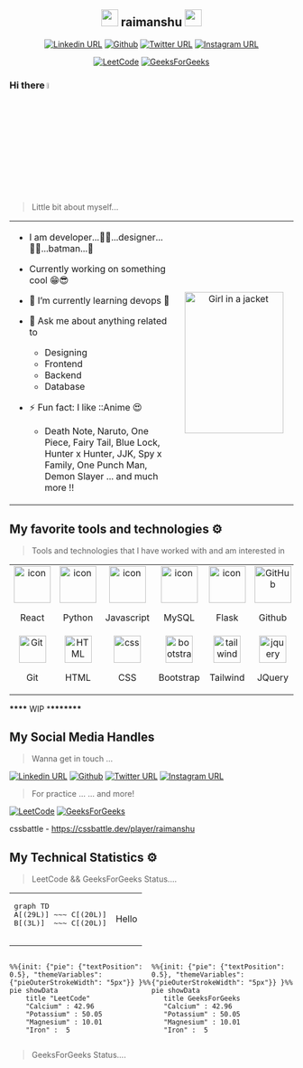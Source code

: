 <!-- ### Hi there 👋



**raimanshu/raimanshu** is a ✨ _special_ ✨ repository because its `README.md` (this file) appears on your GitHub profile.

Here are some ideas to get you started:

- 🔭 I’m currently working on ...
- 🌱 I’m currently learning ...
- 👯 I’m looking to collaborate on ...
- 🤔 I’m looking for help with ...
- 💬 Ask me about ...
- 📫 How to reach me: ...
- 😄 Pronouns: ...
- ⚡ Fun fact: ... -->

  <!--  https://user-images.githubusercontent.com/25181517/121401671-49102800-c959-11eb-9f6f-74d49a5e1774.png
   

  https://user-images.githubusercontent.com/25181517/183568594-85e280a7-0d7e-4d1a-9028-c8c2209e073c.png -->

  <!-- HELP ::: https://github.com/rzashakeri/beautify-github-profile?tab=readme-ov-file -->

  <!-- ## Profile Activity Generator  -->
  <!-- ## Spotify Github Profile -->

<!-- ```mermaid
%%{init: {"pie": {"textPosition": 0.5}, "themeVariables": {"pieOuterStrokeWidth": "5px"}} }%%
pie showData
    title Key elements in Product X
    "Calcium" : 42.96
    "Potassium" : 50.05
    "Magnesium" : 10.01
    "Iron" :  5

 ``` -->

<!-- | Tables        | Are           | Cool  |
| ------------- |:-------------:| -----:|
| col 3 is      | right-aligned | $1600 |
| col 2 is      | centered      |   $12 |
| zebra stripes | are neat      |    $1 | -->

<div align="center"> 
<!-- 😄😏😎 -->

<span style="vertical-align:middle;">

## <img src="./left.webp" width="30px"> **raimanshu** <img src="./right.webp" width="30px">

</span>
 </div>
 <div align="center">

[![Linkedin URL](https://img.shields.io/badge/LinkedIn-blue?style=flat&logo=linkedin&logoColor=white)](https://linkedin.com/in/himanshu-rai-377306128)
[![Github](https://img.shields.io/badge/GitHub-100000?style=flat&logo=github&logoColor=white)](https://github.com/raimanshu/raimanshu)
[![Twitter URL](https://img.shields.io/twitter/url/https/twitter.com/raimanshu96.svg?style=social&label=Follow%20%40raimanshu96)](https://twitter.com/raimanshu96)
[![Instagram URL](https://img.shields.io/badge/Instagram-%23E4405F.svg?style=flat&logo=Instagram&logoColor=white)](https://instagram.com/in/kiranshu.yaduvanshi)

 </div>
 <div align="center">

[![LeetCode](https://img.shields.io/badge/LeetCode-000000?style=flat&logo=LeetCode&logoColor=#d16c06)](https://leetcode.com/raimanshu/)
[![GeeksForGeeks](https://img.shields.io/badge/GeeksforGeeks-gray?style=flat&logo=geeksforgeeks&logoColor=35914c)](https://auth.geeksforgeeks.org/user/raimanshu)

 </div>

<!-- ## About Me -->

### Hi there <a href="https://www.gautamkrishnar.com/"><img src="https://media.giphy.com/media/hvRJCLFzcasrR4ia7z/giphy.gif" width="5%"></a>

> Little bit about myself...

<table width="100%" >

 <tr>
    <td width="50%"><div>

- I am developer...👨‍💻...designer...👨‍🎨...batman...🦇
- Currently working on something cool 😁😎
- 🌱 I’m currently learning devops 🤯
- 💬 Ask me about anything related to
  - Designing
  - Frontend
  - Backend
  - Database
- ⚡ Fun fact: I like ::Anime 😍

  - Death Note, Naruto, One Piece, Fairy Tail, Blue Lock, Hunter x Hunter, JJK, Spy x Family, One Punch Man, Demon Slayer ... and much more !!

     </div></td>
      <td align="center" width="25%"  style="border:none;"><div> <img src="./obito.jpg" alt="Girl in a jacket" width="175" height="250"> </div></td>
   </tr>
  </table>

## My favorite tools and technologies ⚙️

> Tools and technologies that I have worked with and am interested in

<table>
  <tr>
     <td  align="center">
        <img src="https://techstack-generator.vercel.app/react-icon.svg" alt="icon" width="65" height="65" />
      <br>
      <p> React </p>
    </td>
     <td  align="center" >
      <a href="#macropower-tech">
        <img src="https://techstack-generator.vercel.app/python-icon.svg" alt="icon" width="65" height="65" />
      </a>
      <br>
         <p align="center"> Python </p>
    </td>
     <td  align="center"  >
        <img src="https://techstack-generator.vercel.app/js-icon.svg" alt="icon" width="65" height="65" />
      <br>
         <p align="center"> Javascript </p>
    </td>
     <td  align="center"  >
        <img src="https://techstack-generator.vercel.app/mysql-icon.svg" alt="icon" width="65" height="65" />
      <br>
         <p align="center"> MySQL </p>
    </td>
        <td  align="center"  >
        <img src="https://user-images.githubusercontent.com/25181517/183423775-2276e25d-d43d-4e58-890b-edbc88e915f7.png" alt="icon" width="65" height="65" />
      <br>
         <p align="center"> Flask </p>
    </td>
        <td  align="center"  >
        <img src="https://techstack-generator.vercel.app/github-icon.svg" width="65" height="65" alt="GitHub" />
      <br>
         <p align="center"> Github </p>
    </td>
           <td  align="center"  >
        <img src="https://user-images.githubusercontent.com/25181517/183890595-779a7e64-3f43-4634-bad2-eceef4e80268.png" width="65" height="65" alt="Rest API" />
      <br>
         <p align="center"> Angular </p>
    </td>
           <td  align="center"  >
        <img src="https://user-images.githubusercontent.com/25181517/183890598-19a0ac2d-e88a-4005-a8df-1ee36782fde1.png" width="65" height="65" alt="Rest API" />
      <br>
         <p align="center"> Typescript </p>
    </td>
  <tr>
     <td  align="center"  >
        <img src="https://skillicons.dev/icons?i=git" width="48" height="48" alt="Git" />
      <br>
         <p align="center"> Git </p>
    </td>
     <td  align="center"   >
        <img src="https://skillicons.dev/icons?i=html" width="48" height="48" alt="HTML" />
      <br>
         <p align="center"> HTML </p>
    </td>
     <td  align="center"  >
        <img src="https://skillicons.dev/icons?i=css" width="48" height="48" alt="css" />
      <br>
         <p align="center"> CSS </p>
    </td>
     <td  align="center"   >
        <img src="https://skillicons.dev/icons?i=bootstrap" width="48" height="48" alt="bootstrap" />
      <br>
         <p align="center"> Bootstrap </p>
    </td>
     <td  align="center"  >
        <img src="https://skillicons.dev/icons?i=tailwind" width="48" height="48" alt="tailwind" />
      <br>
         <p align="center"> Tailwind </p>
    </td>
         <td  align="center"  >
        <img src="https://skillicons.dev/icons?i=jquery" width="48" height="48" alt="jquery" />
      <br>
         <p align="center"> JQuery </p>
    </td>
         <td  align="center"  >
        <img src="https://skillicons.dev/icons?i=postman" width="48" height="48" alt="Postman" />
      <br>
         <p align="center"> Postman </p>
    </td>
             <td  align="center" >
        <img src="https://skillicons.dev/icons?i=linux" width="48" height="48" alt="Linux" />
      <br>
         <p align="center"> Linux </p>
    </td>
  </tr>
 <tr>
 </tr>
</table>

**\*\*\*\*** WIP \***\*\*\*\*\*\*\***

## My Social Media Handles

> Wanna get in touch ...

[![Linkedin URL](https://img.shields.io/badge/LinkedIn-blue?style=flat&logo=linkedin&logoColor=white)](https://linkedin.com/in/himanshu-rai-377306128)
[![Github](https://img.shields.io/badge/GitHub-100000?style=flat&logo=github&logoColor=white)](https://github.com/raimanshu/raimanshu)
[![Twitter URL](https://img.shields.io/twitter/url/https/twitter.com/raimanshu96.svg?style=social&label=Follow%20%40raimanshu96)](https://twitter.com/raimanshu96)
[![Instagram URL](https://img.shields.io/badge/Instagram-%23E4405F.svg?style=flat&logo=Instagram&logoColor=white)](https://instagram.com/in/kiranshu.yaduvanshi)

> For practice ... ... and more!

[![LeetCode](https://img.shields.io/badge/LeetCode-000000?style=flat&logo=LeetCode&logoColor=#d16c06)](https://leetcode.com/raimanshu/)
[![GeeksForGeeks](https://img.shields.io/badge/GeeksforGeeks-gray?style=flat&logo=geeksforgeeks&logoColor=35914c)](https://auth.geeksforgeeks.org/user/raimanshu)

cssbattle - https://cssbattle.dev/player/raimanshu <br/>

## My Technical Statistics ⚙️

> LeetCode && GeeksForGeeks Status....

<table>
  <tr>
    <td>
      <pre lang="mermaid">
graph TD
A[(29L)] ~~~ C[(20L)]
B[(3L)]  ~~~ C[(20L)]

</pre>
    </td>
    <td>
    <p>Hello</p>
    </td>
  </tr>
</table>

<div style="display: flex;">
 <!-- <img class="img" src="https://github-readme-stats.vercel.app/api?username=hussaino03&show_icons=true&theme=radical" /> -->

 <div width="50%"> 

  ```mermaid 
  %%{init: {"pie": {"textPosition": 0.5}, "themeVariables": {"pieOuterStrokeWidth": "5px"}} }%%
  pie showData
      title "LeetCode"
      "Calcium" : 42.96
      "Potassium" : 50.05
      "Magnesium" : 10.01
      "Iron" :  5

  ```
</div>
<div width="50%">

```mermaid
%%{init: {"pie": {"textPosition": 0.5}, "themeVariables": {"pieOuterStrokeWidth": "5px"}} }%%
pie showData
   title GeeksForGeeks
   "Calcium" : 42.96
   "Potassium" : 50.05
   "Magnesium" : 10.01
   "Iron" :  5

```
</div> 
</div>
 <!-- <img class="img" src="https://github-readme-stats.vercel.app/api/top-langs/?username=hussaino03&theme=radical&layout=compact" /> -->
</div>

> GeeksForGeeks Status....
